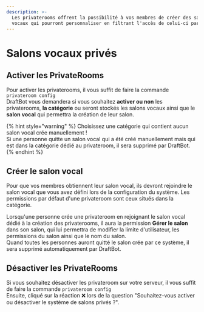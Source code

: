 ```yaml
---
description: >-
  Les privaterooms offrent la possibilité à vos membres de créer des salons
  vocaux qui pourront personnaliser en filtrant l'accès de celui-ci par exemple.
---
```


# Salons vocaux privés

## Activer les PrivateRooms <a id="activer"></a>

Pour activer les privaterooms, il vous suffit de faire la commande `privateroom config`  
DraftBot vous demandera si vous souhaitez **activer ou non** les privaterooms, **la catégorie** ou seront stockés les salons vocaux ainsi que le **salon vocal** qui permettra la création de leur salon.

{% hint style="warning" %}
Choisissez une catégorie qui contient aucun salon vocal crée manuellement !   
Si une personne quitte un salon vocal qui a été créé manuellement mais qui est dans la catégorie dédié au privateroom, il sera supprimé par DraftBot.
{% endhint %}

## Créer le salon vocal <a id="create"></a>

Pour que vos membres obtiennent leur salon vocal, ils devront rejoindre le salon vocal que vous avez défini lors de la configuration du système. Les permissions par défaut d'une privateroom sont ceux situés dans la catégorie.

Lorsqu'une personne crée une privateroom en rejoignant le salon vocal dédié à la création des privaterooms, il aura la permission **Gérer le salon** dans son salon, qui lui permettra de modifier la limite d'utilisateur, les permissions du salon ainsi que le nom du salon.  
Quand toutes les personnes auront quitté le salon crée par ce système, il sera supprimé automatiquement par DraftBot.

## Désactiver les PrivateRooms <a id="desactiver"></a>

Si vous souhaitez désactiver les privateroom sur votre serveur, il vous suffit de faire la commande `privateroom config`   
Ensuite, cliqué sur la réaction ❌ lors de la question "Souhaitez-vous activer ou désactiver le système de salons privés ?".



